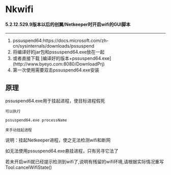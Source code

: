 # Nkwifi
#### 5.2.12.529.9版本以后的创翼/Netkeeper时开启wifi的GUI脚本

---
<ol>
<li>pssuspend64:https://docs.microsoft.com/zh-cn/sysinternals/downloads/pssuspend
<li>将编译好的jar包和pssuspend64.exe放在一起
<li>或者直接下载 [编译好的版本+pssuspend64.exe](http://www.byeyo.com:8080/DownloadPrj)
<li>第一次使用需要双击pssuspend64.exe安装
</ol>


原理
---
pssuspend64.exe用于挂起进程，使目标进程假死

```
可以执行

pssuspend64.exe processName   

来手动挂起进程

```

说明：挂起Netkeeper进程，使之无法检测wifi和断网

如无法使用pssuspend64.exe悬挂进程，只有另寻它法了

若未开启wifi就已经提示检测到wifi了,说明有残留的wifi环境,请根据实际情况重写Tool.cancelWifiState()
